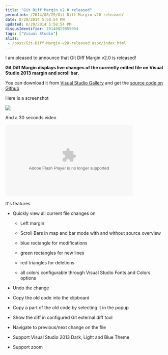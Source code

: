 ```yaml
---
title: "Git Diff Margin v2.0 released"
permalink: /2014/08/29/Git-Diff-Margin-v20-released/
date: 8/29/2014 5:50:54 PM
updated: 8/29/2014 5:58:54 PM
disqusIdentifier: 20140829055054
tags: ["Visual Studio"]
alias:
 - /post/Git-Diff-Margin-v20-released.aspx/index.html
---
```

I am pleased to announce that Git Diff Margin v2.0 is released!

**Git Diff Margin displays live changes of the currently edited file on Visual Studio 2013 margin and scroll bar.**
<!-- more -->

You can download it from [Visual Studio Gallery](http://visualstudiogallery.msdn.microsoft.com/cf49cf30-2ca6-4ea0-b7cc-6a8e0dadc1a8) and get the [source code on Github](https://github.com/laurentkempe/GitDiffMargin)

Here is a screenshot

![](https://farm6.staticflickr.com/5584/14880092457_abbc10be17_o.png)

And a 30 seconds video

<object type="application/x-shockwave-flash" width="400" height="225" data="https://www.flickr.com/apps/video/stewart.swf" classid="clsid:D27CDB6E-AE6D-11cf-96B8-444553540000">

<embed type="application/x-shockwave-flash" src="https://www.flickr.com/apps/video/stewart.swf" bgcolor="#000000" allowfullscreen="true" flashvars="intl_lang=en-US&photo_secret=9eaafc61f6&photo_id=14879945429" width="400" height="225"></object>

It's features

*   Quickly view all current file changes on      

    *   Left margin 
    *   Scroll Bars in map and bar mode with and without source overview          

    *   blue rectangle for modifications 
    *   green rectangles for new lines 
    *   red triangles for deletions 
    *   all colors configurable through Visual Studio Fonts and Colors options           
*   Undo the change 
*   Copy the old code into the clipboard 
*   Copy a part of the old code by selecting it in the popup 
*   Show the diff in configured Git external diff tool 
*   Navigate to previous/next change on the file 
*   Support Visual Studio 2013 Dark, Light and Blue Theme 
*   Support zoom 
